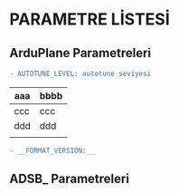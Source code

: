 # PARAMETRE LİSTESİ

## ArduPlane Parametreleri


```diff
- AUTOTUNE_LEVEL: autotune seviyesi
```

| aaa | bbbb |
|-----|------|
| ccc | ccc  |
| ddd | ddd  |
|     |      |


```diff
- __FORMAT_VERSION:__


```

## ADSB_ Parametreleri
